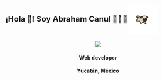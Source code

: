 ## ¡Hola 👋! Soy Abraham Canul 👨🏻‍💻<img align="center" width="80" src="https://github.com/AbrahamCanul-Abe/abrahamcanul-abe/blob/main/dog.gif" />

   
<p align="center" width="300">
   <img align="center" width="200" src="https://github.com/AbrahamCanul-Abe/abrahamcanul-abe/blob/main/me.png" "style: border-radius: 100%"/>
   <h4 align="center">Web developer</h4>
   <h4 align="center">Yucatán, México</h4>
</p>
<p align="center" width="300">
   </p>
